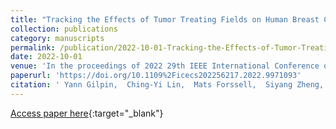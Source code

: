 ```yaml
---
title: "Tracking the Effects of Tumor Treating Fields on Human Breast Cancer Cells in vitro Using a Capacitance Sensing Lab-on-CMOS Microsystem"
collection: publications
category: manuscripts
permalink: /publication/2022-10-01-Tracking-the-Effects-of-Tumor-Treating-Fields-on-Human-Breast-Cancer-Cells-in-vitro-Using-a-Capacitance-Sensing-Lab-on-CMOS-Microsystem
date: 2022-10-01
venue: 'In the proceedings of 2022 29th IEEE International Conference on Electronics, Circuits and Systems (ICECS)'
paperurl: 'https://doi.org/10.1109%2Ficecs202256217.2022.9971093'
citation: ' Yann Gilpin,  Ching-Yi Lin,  Mats Forssell,  Siyang Zheng,  Pulkit Grover,  Marc Dandin, &quot;Tracking the Effects of Tumor Treating Fields on Human Breast Cancer Cells in vitro Using a Capacitance Sensing Lab-on-CMOS Microsystem.&quot; In the proceedings of 2022 29th IEEE International Conference on Electronics, Circuits and Systems (ICECS), 2022.'
---
```

[Access paper here](https://doi.org/10.1109%2Ficecs202256217.2022.9971093){:target="_blank"}
